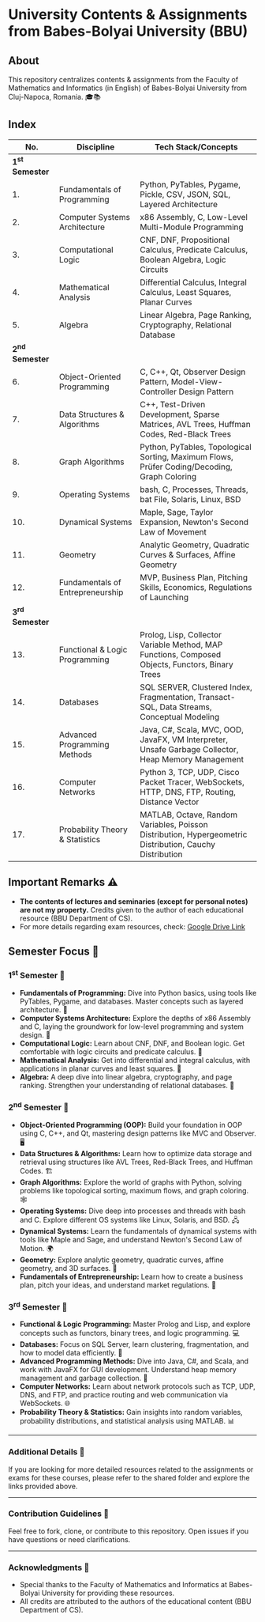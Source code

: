 # University Contents & Assignments from Babes-Bolyai University (BBU)

## About
This repository centralizes contents & assignments from the Faculty of Mathematics and Informatics (in English) of Babes-Bolyai University from Cluj-Napoca, Romania. 🎓📚

## Index
| No. | Discipline                                      | Tech Stack/Concepts                                                      |
|-----|-------------------------------------------------|--------------------------------------------------------------------------|
| **1<sup>st</sup> Semester**                       |                                                                          |
| 1.  | Fundamentals of Programming                    | Python, PyTables, Pygame, Pickle, CSV, JSON, SQL, Layered Architecture    |
| 2.  | Computer Systems Architecture                  | x86 Assembly, C, Low-Level Multi-Module Programming                       |
| 3.  | Computational Logic                            | CNF, DNF, Propositional Calculus, Predicate Calculus, Boolean Algebra, Logic Circuits |
| 4.  | Mathematical Analysis                          | Differential Calculus, Integral Calculus, Least Squares, Planar Curves    |
| 5.  | Algebra                                        | Linear Algebra, Page Ranking, Cryptography, Relational Database          |
| **2<sup>nd</sup> Semester**                       |                                                                          |
| 6.  | Object-Oriented Programming                    | C, C++, Qt, Observer Design Pattern, Model-View-Controller Design Pattern|
| 7.  | Data Structures & Algorithms                   | C++, Test-Driven Development, Sparse Matrices, AVL Trees, Huffman Codes, Red-Black Trees |
| 8.  | Graph Algorithms                               | Python, PyTables, Topological Sorting, Maximum Flows, Prüfer Coding/Decoding, Graph Coloring |
| 9.  | Operating Systems                              | bash, C, Processes, Threads, bat File, Solaris, Linux, BSD               |
| 10. | Dynamical Systems                              | Maple, Sage, Taylor Expansion, Newton's Second Law of Movement            |
| 11. | Geometry                                       | Analytic Geometry, Quadratic Curves & Surfaces, Affine Geometry          |
| 12. | Fundamentals of Entrepreneurship               | MVP, Business Plan, Pitching Skills, Economics, Regulations of Launching  |
| **3<sup>rd</sup> Semester**                       |                                                                          |
| 13. | Functional & Logic Programming                 | Prolog, Lisp, Collector Variable Method, MAP Functions, Composed Objects, Functors, Binary Trees |
| 14. | Databases                                      | SQL SERVER, Clustered Index, Fragmentation, Transact-SQL, Data Streams, Conceptual Modeling |
| 15. | Advanced Programming Methods                   | Java, C#, Scala, MVC, OOD, JavaFX, VM Interpreter, Unsafe Garbage Collector, Heap Memory Management |
| 16. | Computer Networks                              | Python 3, TCP, UDP, Cisco Packet Tracer, WebSockets, HTTP, DNS, FTP, Routing, Distance Vector |
| 17. | Probability Theory & Statistics                | MATLAB, Octave, Random Variables, Poisson Distribution, Hypergeometric Distribution, Cauchy Distribution |

## Important Remarks ⚠️
- **The contents of lectures and seminaries (except for personal notes) are not my property.** Credits given to the author of each educational resource (BBU Department of CS).
- For more details regarding exam resources, check: [Google Drive Link](https://drive.google.com/drive/u/0/folders/1TW0SZJbsb5aMYfgKjhyJ4a7z1yArVJE8?fbclid=IwAR1eokzROA8toGSJcGf0e5i0xJGaF1nYO3FouOcfH47zxI_AIAlFF67FAEw)

## Semester Focus 🎯
### **1<sup>st</sup> Semester 📅**
- **Fundamentals of Programming:** Dive into Python basics, using tools like PyTables, Pygame, and databases. Master concepts such as layered architecture. 🐍
- **Computer Systems Architecture:** Explore the depths of x86 Assembly and C, laying the groundwork for low-level programming and system design. 🔧
- **Computational Logic:** Learn about CNF, DNF, and Boolean logic. Get comfortable with logic circuits and predicate calculus. 🧠
- **Mathematical Analysis:** Get into differential and integral calculus, with applications in planar curves and least squares. 📐
- **Algebra:** A deep dive into linear algebra, cryptography, and page ranking. Strengthen your understanding of relational databases. 🔢

### **2<sup>nd</sup> Semester 📅**
- **Object-Oriented Programming (OOP):** Build your foundation in OOP using C, C++, and Qt, mastering design patterns like MVC and Observer. 🖥️
- **Data Structures & Algorithms:** Learn how to optimize data storage and retrieval using structures like AVL Trees, Red-Black Trees, and Huffman Codes. 🏗️
- **Graph Algorithms:** Explore the world of graphs with Python, solving problems like topological sorting, maximum flows, and graph coloring. 🕸️
- **Operating Systems:** Dive deep into processes and threads with bash and C. Explore different OS systems like Linux, Solaris, and BSD. 🖧
- **Dynamical Systems:** Learn the fundamentals of dynamical systems with tools like Maple and Sage, and understand Newton's Second Law of Motion. 🌍
- **Geometry:** Explore analytic geometry, quadratic curves, affine geometry, and 3D surfaces. 📏
- **Fundamentals of Entrepreneurship:** Learn how to create a business plan, pitch your ideas, and understand market regulations. 💼

### **3<sup>rd</sup> Semester 📅**
- **Functional & Logic Programming:** Master Prolog and Lisp, and explore concepts such as functors, binary trees, and logic programming. 💻
- **Databases:** Focus on SQL Server, learn clustering, fragmentation, and how to model data efficiently. 💾
- **Advanced Programming Methods:** Dive into Java, C#, and Scala, and work with JavaFX for GUI development. Understand heap memory management and garbage collection. 🔲
- **Computer Networks:** Learn about network protocols such as TCP, UDP, DNS, and FTP, and practice routing and web communication via WebSockets. 🌐
- **Probability Theory & Statistics:** Gain insights into random variables, probability distributions, and statistical analysis using MATLAB. 📊

---

### Additional Details 📑
If you are looking for more detailed resources related to the assignments or exams for these courses, please refer to the shared folder and explore the links provided above.

---

### Contribution Guidelines 🤝
Feel free to fork, clone, or contribute to this repository. Open issues if you have questions or need clarifications.

---

### Acknowledgments 👏
- Special thanks to the Faculty of Mathematics and Informatics at Babes-Bolyai University for providing these resources.
- All credits are attributed to the authors of the educational content (BBU Department of CS).
